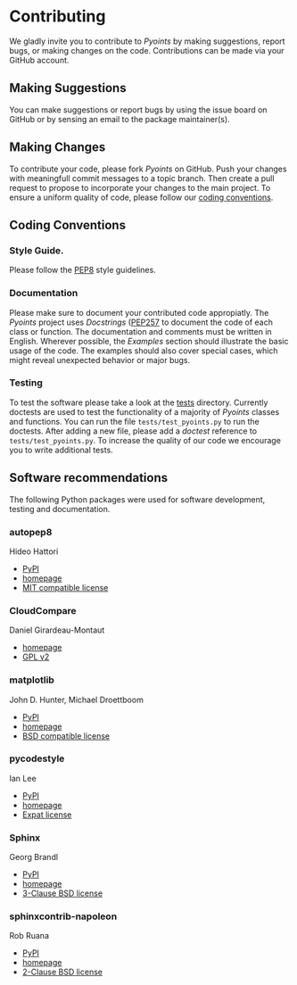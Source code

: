 # Contributing

We gladly invite you to contribute to *Pyoints* by making suggestions, report
bugs, or making changes on the code. Contributions can be made via your GitHub 
account.


## Making Suggestions 

You can make suggestions or report bugs by using the issue board on GitHub or 
by sensing an email to the package maintainer(s).


## Making Changes

To contribute your code, please fork *Pyoints* on GitHub. Push your changes 
with meaningfull commit messages to a topic branch. Then create a pull request 
to propose to incorporate your changes to the main project. To ensure a uniform 
quality of code, please follow our [coding conventions](#coding-conventions).


## Coding Conventions


### Style Guide.

Please follow the [PEP8](https://www.python.org/dev/peps/pep-0008/) style 
guidelines.

### Documentation

Please make sure to document your contributed code appropiatly. The *Pyoints*
project uses *Docstrings* 
([PEP257](https://www.python.org/dev/peps/pep-0257/) 
to document the code of each class or function. The documentation and comments 
must be written in English. Wherever possible, the *Examples* section should 
illustrate the basic usage of the code. The examples should also cover special
cases, which might reveal unexpected behavior or major bugs.

### Testing

To test the software please take a look at the [tests](pyoints/tests) 
directory. Currently doctests are used to test the functionality of a majority
of *Pyoints* classes and functions. You can run the file 
``tests/test_pyoints.py`` to run the doctests. After adding a new file, please
add a *doctest* reference to ``tests/test_pyoints.py``. To increase the quality
of our code we encourage you to write additional tests.


## Software recommendations

The following Python packages were used for software development, testing and
documentation.


### autopep8

Hideo Hattori
* [PyPI](https://pypi.org/project/autopep8/)
* [homepage](https://github.com/hhatto/autopep8)
* [MIT compatible license](https://github.com/matplotlib/matplotlib/blob/master/LICENSE/LICENSE)


### CloudCompare

Daniel Girardeau-Montaut
* [homepage](https://www.danielgm.net/cc/)
* [GPL v2](https://github.com/CloudCompare/CloudCompare/blob/master/license.txt)


### matplotlib

John D. Hunter, Michael Droettboom
* [PyPI](https://pypi.org/project/matplotlib/)
* [homepage](https://matplotlib.org/)
* [BSD compatible license](https://github.com/matplotlib/matplotlib/blob/master/LICENSE/LICENSE)


### pycodestyle

Ian Lee
* [PyPI](https://pypi.org/project/pycodestyle/)
* [homepage](https://pycodestyle.readthedocs.io/en/latest/)
* [Expat license](https://pycodestyle.readthedocs.io/en/latest/index.html#license)


### Sphinx

Georg Brandl
* [PyPI](https://pypi.org/project/Sphinx/)
* [homepage](http://www.sphinx-doc.org/en/master/)
* [3-Clause BSD license](https://github.com/sphinx-doc/sphinx)


### sphinxcontrib-napoleon

Rob Ruana
* [PyPI](https://pypi.org/project/sphinxcontrib-napoleon/)
* [homepage](https://sphinxcontrib-napoleon.readthedocs.io/en/latest/)
* [2-Clause BSD license](https://github.com/sphinx-contrib/napoleon/blob/master/LICENSE)

